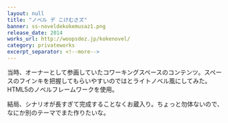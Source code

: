 ```yaml
---
layout: null
title: "ノベル デ こけむさズ"
banner: ss-noveldekokemusaz1.png
release_date: 2014
works_url: http://woopsdez.jp/kokenovel/
category: privateworks
excerpt_separator: <!--more-->
---
```


当時、オーナーとして参画していたコワーキングスペースのコンテンツ。スペースのフインキを把握してもらいやすいのではとライトノベル風にしてみた。HTML5のノベルフレームワークを使用。

<!--more-->

結局、シナリオが長すぎて完成することなくお蔵入り。ちょっと勿体ないので、なにか別のテーマでまた作りたいな。
